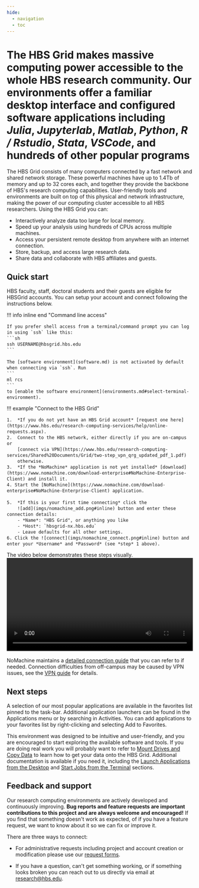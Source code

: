 ```yaml
---
hide:
  - navigation
  - toc
---
```


# The HBS Grid makes massive computing power accessible to the whole HBS research community. Our environments offer a **familiar desktop interface** and **configured software applications** including *Julia*, *Jupyterlab*, *Matlab*, *Python*, *R / Rstudio*, *Stata*, *VSCode*, and hundreds of other popular programs

The HBS Grid consists of many computers connected by a fast
network and shared network storage. These powerful machines have up to 1.4Tb of
memory and up to 32 cores each, and together they provide the backbone
of HBS's research computing capabilities. User-friendly tools and environments
are built on top of this physical and network infrastructure,
making the power of our computing cluster accessible to all HBS researchers.
Using the HBS Grid you can:

- Interactively analyze data too large for local memory.
- Speed up your analysis using hundreds of CPUs across multiple machines.
- Access your persistent remote desktop from anywhere with an internet connection.
- Store, backup, and access large research data.
- Share data and collaborate with HBS affiliates and guests.

## Quick start

HBS faculty, staff, doctoral students and their guests are eligible for HBSGrid accounts.
You can setup your account and connect following the instructions below.

!!! info inline end "Command line access"
    
    If you prefer shell access from a terminal/command prompt you can log in using `ssh` like this:
    ```sh
    ssh USERNAME@hbsgrid.hbs.edu
    ```
    
    The [software environment](software.md) is not activated by default when connecting via `ssh`. Run
    ```
    ml rcs
    ```
    to [enable the software environment](environments.md#select-terminal-environment).

!!! example "Connect to the HBS Grid"

    1.  *If you do not yet have an HBS Grid account* [request one here](https://www.hbs.edu/research-computing-services/help/online-requests.aspx).
    2.  Connect to the HBS network, either directly if you are on-campus or
        [connect via VPN](https://www.hbs.edu/research-computing-services/Shared%20Documents/Grid/two-step_vpn_qrg_updated_pdf_1.pdf)
        otherwise.
    3.  *If the *NoMachine* application is not yet installed* [download](https://www.nomachine.com/download-enterprise#NoMachine-Enterprise-Client) and install it.
    4. Start the [NoMachine](https://www.nomachine.com/download-enterprise#NoMachine-Enterprise-Client) application.
        
    5.  *If this is your first time connecting* click the
        ![add](imgs/nomachine_add.png#inline) button and enter these connection details:
        - *Name*: "HBS Grid", or anything you like
        - *Host*: `hbsgrid-nx.hbs.edu`
        - Leave defaults for all other settings.
    6. Click the ![connect](imgs/nomachine_connect.png#inline) button and enter your *Username* and *Password* (see *step* 1 above).


The video below demonstrates these steps visually.
<video width="100%" controls>
  <source src="media/enable.mp4" type="video/mp4">
Your browser does not support the video tag.
</video> 

NoMachine maintains a [detailed connection guide](https://www.nomachine.com/getting-started-with-nomachine) 
that you can refer to if needed. Connection difficulties from off-campus may be caused by VPN issues, see the
[VPN guide](https://www.hbs.edu/research-computing-services/Shared%20Documents/Grid/two-step_vpn_qrg_updated_pdf_1.pdf)
for details.

## Next steps

A selection of our most popular applications are available in the favorites list
pinned to the task-bar. Additional application launchers can be found in the
Applications menu or by searching in Activities. You can add applications to
your favorites list by right-clicking and selecting Add to Favorites.

This environment was designed to be intuitive and user-friendly, and
you are encouraged to start exploring the available software and tools. If you
are doing real work you will probably want to refer to [Mount Drives and Copy
Data](syncfiles.md) to learn how to get your data onto the HBS Grid. Additional
documentation is available if you need it, including the [Launch
Applications from the Desktop](menulaunch.md) and [Start Jobs from the
Terminal](commandline.md) sections.

## Feedback and support

Our research computing environments are actively developed and
continuously improving. **Bug reports and feature requests are important
contributions to this project and are always welcome and encouraged!**
If you find that something doesn't work as expected, of if you have a
feature request, we want to know about it so we can fix or
improve it. 

There are three ways to connect:

- For administrative requests including project and account creation or modification 
please use our [request forms](https://www.hbs.edu/research-computing-services/help/online-requests.aspx).

- If you have a question, can't get something working, or if something looks broken you can reach
out to us directly via email at
[research@hbs.edu](mailto:research@hbs.edu).

<!-- If something looks broken or is not working as expected please 
[open an issue report](https://github.com/hbs-rcs/hbsgrid-docs/issues).-->

